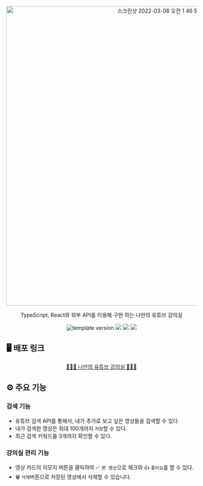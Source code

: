 <p align="middle">
  <img width="792" alt="스크린샷 2022-03-08 오전 1 46 58" src="https://user-images.githubusercontent.com/39365737/157079071-1b2b436d-c44d-42a8-8ab4-339cd591a067.png">
</p>
<p align="middle">TypeScript, React와 외부 API를 이용해 구현 하는 나만의 유튜브 강의실</p>
<p align="middle">
  <img src="https://img.shields.io/badge/version-1.0.0-blue?style=flat-square" alt="template version"/>
  <img src="https://img.shields.io/badge/language-Typescript-blue.svg?style=flat-square"/>
  <img src="https://img.shields.io/badge/language-React-cyan.svg?style=flat-square"/>
  <img src="https://img.shields.io/badge/language-Context API-cyan.svg?style=flat-square"/>
</p>

##  🖥️ 배포 링크
<p align="middle">
  <a href="https://yeewonclassroom.netlify.app/">👩🏻‍💻 나만의 유튜브 강의실 👨🏻‍💻</a>
</p>



##  ⚙ 주요 기능

### 검색 기능

- 유튜브 검색 API를 통해서, 내가 추가로 보고 싶은 영상들을 검색할 수 있다.
- 내가 검색한 영상은 최대 100개까지 `저장`할 수 있다.
- 최근 검색 키워드를 3개까지 확인할 수 있다.

### 강의실 관리 기능
- 영상 카드의 이모지 버튼을 클릭하여 ✅ `본 영상`으로 체크와 👍 `좋아요`를 할 수 있다. 
- 🗑️ `삭제`버튼으로 저장된 영상에서 삭제할 수 있습니다.

<br>
